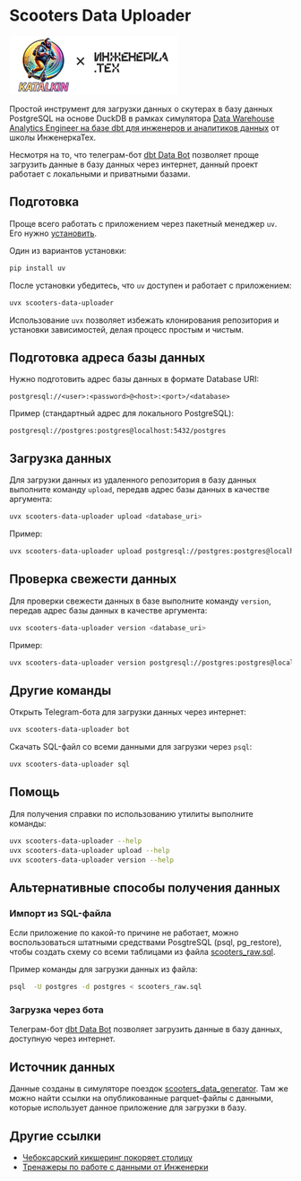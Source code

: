 # Scooters Data Uploader

<img src="https://github.com/Inzhenerka/scooters_data_uploader/blob/main/katalkin-inzhenerka.png?raw=true" alt="Logo" width="300"/>

Простой инструмент для загрузки данных о скутерах в базу данных PostgreSQL на основе DuckDB
в рамках
симулятора [Data Warehouse Analytics Engineer на базе dbt для инженеров и аналитиков данных](https://inzhenerka.tech/dbt)
от школы ИнженеркаТех.

Несмотря на то, что телеграм-бот [dbt Data Bot](https://t.me/inzhenerka_dbt_bot) позволяет проще загрузить данные
в базу данных через интернет, данный проект работает с локальными и приватными базами.

## Подготовка

Проще всего работать с приложением через пакетный менеджер `uv`. Его
нужно [установить](https://docs.astral.sh/uv/getting-started/installation/).

Один из вариантов установки:

```bash
pip install uv
```

После установки убедитесь, что `uv` доступен и работает с приложением:

```bash
uvx scooters-data-uploader
```

Использование `uvx` позволяет избежать клонирования репозитория и установки зависимостей, делая процесс простым и
чистым.

## Подготовка адреса базы данных

Нужно подготовить адрес базы данных в формате Database URI:

```
postgresql://<user>:<password>@<host>:<port>/<database>
```

Пример (стандартный адрес для локального PostgreSQL):

```
postgresql://postgres:postgres@localhost:5432/postgres
```

## Загрузка данных

Для загрузки данных из удаленного репозитория в базу данных выполните команду `upload`,
передав адрес базы данных в качестве аргумента:

```bash
uvx scooters-data-uploader upload <database_uri>
```

Пример:

```bash
uvx scooters-data-uploader upload postgresql://postgres:postgres@localhost:5432/postgres
```

## Проверка свежести данных

Для проверки свежести данных в базе выполните команду `version`, передав адрес базы данных в качестве аргумента:

```bash
uvx scooters-data-uploader version <database_uri>
```

Пример:

```bash
uvx scooters-data-uploader version postgresql://postgres:postgres@localhost:5432/postgres
```

## Другие команды

Открыть Telegram-бота для загрузки данных через интернет:

```bash
uvx scooters-data-uploader bot
```

Скачать SQL-файл со всеми данными для загрузки через `psql`:

```bash
uvx scooters-data-uploader sql
```

## Помощь

Для получения справки по использованию утилиты выполните команды:

```bash
uvx scooters-data-uploader --help
uvx scooters-data-uploader upload --help
uvx scooters-data-uploader version --help
```

## Альтернативные способы получения данных

### Импорт из SQL-файла

Если приложение по какой-то причине не работает, можно воспользоваться штатными средствами PosgtreSQL (psql,
pg_restore),
чтобы создать схему со всеми таблицами из
файла [scooters_raw.sql](https://inzhenerka-public.s3.eu-west-1.amazonaws.com/scooters_data_generator/scooters_raw.sql).

Пример команды для загрузки данных из файла:

```bash
psql  -U postgres -d postgres < scooters_raw.sql
```

### Загрузка через бота

Телеграм-бот [dbt Data Bot](https://t.me/inzhenerka_dbt_bot) позволяет загрузить данные в базу данных, доступную через
интернет.

## Источник данных

Данные созданы в симуляторе поездок [scooters_data_generator](https://github.com/Inzhenerka/scooters_data_generator).
Там же можно найти ссылки на опубликованные parquet-файлы с данными, которые использует данное приложение для загрузки в
базу.

## Другие ссылки

- [Чебоксарский кикшеринг покоряет столицу](https://vc.ru/u/206753-farya-roslovets/1103469)
- [Тренажеры по работе с данными от Инженерки](https://inzhenerka.tech/working-with-data)
